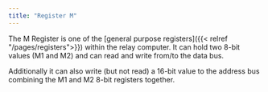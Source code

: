 ```yaml
---
title: "Register M"
---
```


The M Register is one of the [general purpose registers]({{< relref "/pages/registers">}}) within the relay computer. It can hold two 8-bit values (M1 and M2) and can read and write from/to the data bus.

Additionally it can also write (but not read) a 16-bit value to the address bus combining the M1 and M2 8-bit registers together.
